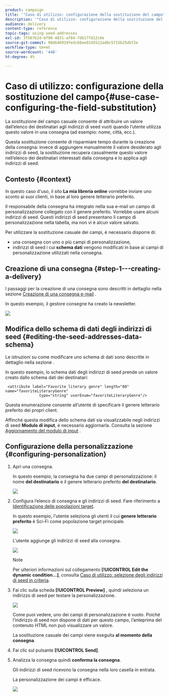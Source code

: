 ```yaml
---
product: campaign
title: '"Caso di utilizzo: configurazione della sostituzione del campo"'
description: '"Caso di utilizzo: configurazione della sostituzione del campo"'
audience: delivery
content-type: reference
topic-tags: using-seed-addresses
exl-id: 3f567b2d-6f98-4831-af84-7db17fd12c6e
source-git-commit: 98d646919fedc66ee9145522ad0c5f15b25dbf2e
workflow-type: tm+mt
source-wordcount: '448'
ht-degree: 4%

---
```


# Caso di utilizzo: configurazione della sostituzione del campo{#use-case-configuring-the-field-substitution}

La sostituzione del campo casuale consente di attribuire un valore dall’elenco dei destinatari agli indirizzi di seed vuoti quando l’utente utilizza questo valore in una consegna (ad esempio: nome, città, ecc.).

Questa sostituzione consente di risparmiare tempo durante la creazione della consegna: invece di aggiungere manualmente il valore desiderato agli indirizzi di seed, la sostituzione recupera casualmente questo valore nell’elenco dei destinatari interessati dalla consegna e lo applica agli indirizzi di seed.

## Contesto {#context}

In questo caso d&#39;uso, il sito **La mia libreria online** vorrebbe inviare uno sconto ai suoi clienti, in base al loro genere letterario preferito.

Il responsabile della consegna ha integrato nella sua e-mail un campo di personalizzazione collegato con il genere preferito. Vorrebbe usare alcuni indirizzi di seed. Questi indirizzi di seed presentano il campo di personalizzazione nella tabella, ma non vi è alcun valore salvato.

Per utilizzare la sostituzione casuale dei campi, è necessario disporre di:

* una consegna con uno o più campi di personalizzazione,
* indirizzi di seed i cui **schema dati** vengono modificati in base ai campi di personalizzazione utilizzati nella consegna.

## Creazione di una consegna {#step-1---creating-a-delivery}

I passaggi per la creazione di una consegna sono descritti in dettaglio nella sezione [Creazione di una consegna e-mail](../../delivery/using/creating-an-email-delivery.md) .

In questo esempio, il gestore consegne ha creato la newsletter.

![](assets/dlv_seeds_usecase_24.png)

## Modifica dello schema di dati degli indirizzi di seed {#editing-the-seed-addresses-data-schema}

Le istruzioni su come modificare uno schema di dati sono descritte in dettaglio nella sezione .

In questo esempio, lo schema dati degli indirizzi di seed prende un valore creato dallo schema dati dei destinatari:

```
 <attribute label="Favorite literary genre" length="80" name="favoriteLiteraryGenre"
               type="string" userEnum="favoriteLiteraryGenre"/>
```

Questa enumerazione consente all’utente di specificare il genere letterario preferito dei propri client.

Affinché questa modifica dello schema dati sia visualizzabile negli indirizzi di seed **Modulo di input**, è necessario aggiornarla. Consulta la sezione [Aggiornamento del modulo di input](../../delivery/using/use-case--selecting-seed-addresses-on-criteria.md#updating-the-input-form) .

## Configurazione della personalizzazione {#configuring-personalization}

1. Apri una consegna.

   In questo esempio, la consegna ha due campi di personalizzazione: il nome **del destinatario** e il genere letterario preferito **del destinatario**.

   ![](assets/dlv_seeds_usecase_25.png)

1. Configura l’elenco di consegna e gli indirizzi di seed. Fare riferimento a [Identificazione delle popolazioni target](../../delivery/using/steps-defining-the-target-population.md).

   In questo esempio, l&#39;utente seleziona gli utenti il cui **genere letterario preferito** è Sci-Fi come popolazione target principale.

   ![](assets/dlv_seeds_usecase_26.png)

   L’utente aggiunge gli indirizzi di seed alla consegna.

   ![](assets/dlv_seeds_usecase_27.png)

   >[!NOTE]
   >
   >Per ulteriori informazioni sul collegamento **[!UICONTROL Edit the dynamic condition...]**, consulta [Caso di utilizzo: selezione degli indirizzi di seed in criteria](../../delivery/using/use-case--selecting-seed-addresses-on-criteria.md).

1. Fai clic sulla scheda **[!UICONTROL Preview]** , quindi seleziona un indirizzo di seed per testare la personalizzazione.

   ![](assets/dlv_seeds_usecase_28.png)

   Come puoi vedere, uno dei campi di personalizzazione è vuoto. Poiché l’indirizzo di seed non dispone di dati per questo campo, l’anteprima del contenuto HTML non può visualizzare un valore.

   La sostituzione casuale dei campi viene eseguita **al momento della consegna**.

1. Fai clic sul pulsante **[!UICONTROL Send]**.
1. Analizza la consegna quindi **conferma la consegna**.

   Gli indirizzi di seed ricevono la consegna nella loro casella in entrata.

   La personalizzazione dei campi è efficace.

   ![](assets/dlv_seeds_usecase_08.png)
